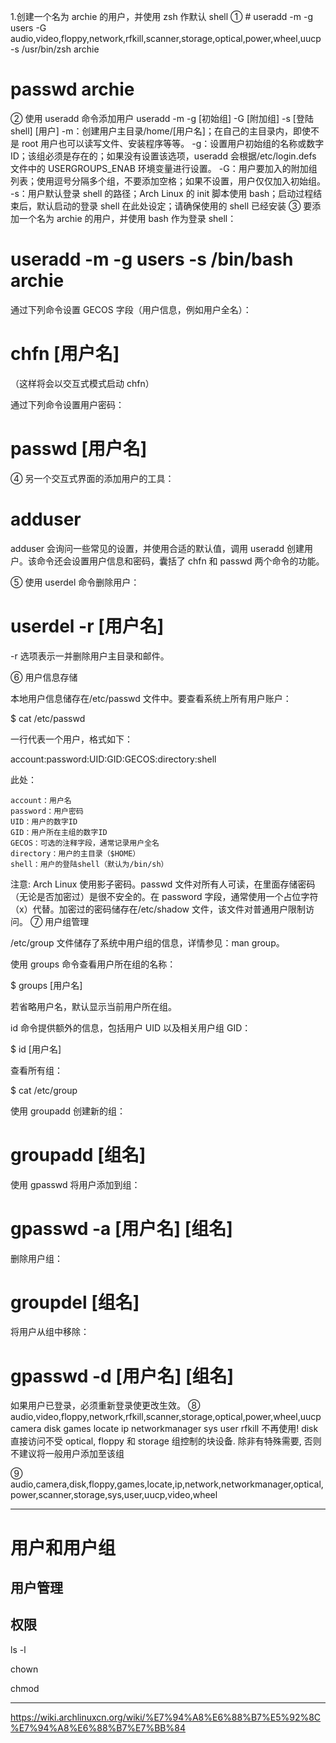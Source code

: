 1.创建一个名为 archie 的用户，并使用 zsh 作默认 shell
① # useradd -m -g users -G audio,video,floppy,network,rfkill,scanner,storage,optical,power,wheel,uucp -s /usr/bin/zsh archie

# passwd archie

② 使用 useradd 命令添加用户
useradd -m -g [初始组] -G [附加组] -s [登陆 shell] [用户]
-m：创建用户主目录/home/[用户名]；在自己的主目录内，即使不是 root 用户也可以读写文件、安装程序等等。
-g：设置用户初始组的名称或数字 ID；该组必须是存在的；如果没有设置该选项，useradd 会根据/etc/login.defs 文件中的 USERGROUPS_ENAB 环境变量进行设置。
-G：用户要加入的附加组列表；使用逗号分隔多个组，不要添加空格；如果不设置，用户仅仅加入初始组。
-s：用户默认登录 shell 的路径；Arch Linux 的 init 脚本使用 bash；启动过程结束后，默认启动的登录 shell 在此处设定；请确保使用的 shell 已经安装
③ 要添加一个名为 archie 的用户，并使用 bash 作为登录 shell：

# useradd -m -g users -s /bin/bash archie

通过下列命令设置 GECOS 字段（用户信息，例如用户全名）：

# chfn [用户名]

（这样将会以交互式模式启动 chfn）

通过下列命令设置用户密码：

# passwd [用户名]

④ 另一个交互式界面的添加用户的工具：

# adduser

adduser 会询问一些常见的设置，并使用合适的默认值，调用 useradd 创建用户。该命令还会设置用户信息和密码，囊括了 chfn 和 passwd 两个命令的功能。

⑤ 使用 userdel 命令删除用户：

# userdel -r [用户名]

-r 选项表示一并删除用户主目录和邮件。

⑥ 用户信息存储

本地用户信息储存在/etc/passwd 文件中。要查看系统上所有用户账户：

$ cat /etc/passwd

一行代表一个用户，格式如下：

account:password:UID:GID:GECOS:directory:shell

此处：

    account：用户名
    password：用户密码
    UID：用户的数字ID
    GID：用户所在主组的数字ID
    GECOS：可选的注释字段，通常记录用户全名
    directory：用户的主目录（$HOME）
    shell：用户的登陆shell（默认为/bin/sh）

注意: Arch Linux 使用影子密码。passwd 文件对所有人可读，在里面存储密码（无论是否加密过）是很不安全的。在 password 字段，通常使用一个占位字符（x）代替。加密过的密码储存在/etc/shadow 文件，该文件对普通用户限制访问。
⑦ 用户组管理

/etc/group 文件储存了系统中用户组的信息，详情参见：man group。

使用 groups 命令查看用户所在组的名称：

$ groups [用户名]

若省略用户名，默认显示当前用户所在组。

id 命令提供额外的信息，包括用户 UID 以及相关用户组 GID：

$ id [用户名]

查看所有组：

$ cat /etc/group

使用 groupadd 创建新的组：

# groupadd [组名]

使用 gpasswd 将用户添加到组：

# gpasswd -a [用户名] [组名]

删除用户组：

# groupdel [组名]

将用户从组中移除：

# gpasswd -d [用户名] [组名]

如果用户已登录，必须重新登录使更改生效。
⑧ audio,video,floppy,network,rfkill,scanner,storage,optical,power,wheel,uucp
camera disk games locate ip networkmanager sys user
rfkill 不再使用!
disk 直接访问不受 optical, floppy 和 storage 组控制的块设备. 除非有特殊需要, 否则不建议将一般用户添加至该组

⑨ audio,camera,disk,floppy,games,locate,ip,network,networkmanager,optical,power,scanner,storage,sys,user,uucp,video,wheel

---

# 用户和用户组

## 用户管理

## 权限

ls -l

chown

chmod

---

https://wiki.archlinuxcn.org/wiki/%E7%94%A8%E6%88%B7%E5%92%8C%E7%94%A8%E6%88%B7%E7%BB%84
